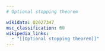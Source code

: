 ```yaml
---
# Optional stopping theorem

wikidata: Q2027347
msc_classification: 60
wikipedia_links:
  - "[[Optional stopping theorem]]"
---
```


